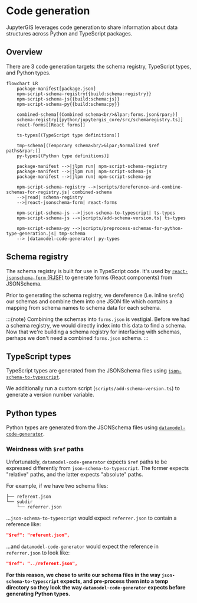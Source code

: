 # Code generation

JupyterGIS leverages code generation to share information about data structures across
Python and TypeScript packages.


## Overview

There are 3 code generation targets: the schema registry, TypeScript types, and Python
types.

```{mermaid}
flowchart LR
    package-manifest[package.json]
    npm-script-schema-registry{{build:schema:registry}}
    npm-script-schema-js{{build:schema:js}}
    npm-script-schema-py{{build:schema:py}}

    combined-schema[(Combined schema<br/>&lpar;forms.json&rpar;)]
    schema-registry[[python/jupytergis_core/src/schemaregistry.ts]]
    react-forms[[React forms]]

    ts-types[(TypeScript type definitions)]

    tmp-schema[(Temporary schema<br/>&lpar;Normalized $ref paths&rpar;)]
    py-types[(Python type definitions)]

    package-manifest -->|jlpm run| npm-script-schema-registry
    package-manifest -->|jlpm run| npm-script-schema-js
    package-manifest -->|jlpm run| npm-script-schema-py

    npm-script-schema-registry -->|scripts/dereference-and-combine-schemas-for-registry.js| combined-schema
    -->|read| schema-registry
    -->|react-jsonschema-form| react-forms

    npm-script-schema-js -->|json-schema-to-typescript| ts-types
    npm-script-schema-js -->|scripts/add-schema-version.ts| ts-types

    npm-script-schema-py -->|scripts/preprocess-schemas-for-python-type-generation.js| tmp-schema
    --> |datamodel-code-generator| py-types
```


## Schema registry

The schema registry is built for use in TypeScript code.
It's used by [`react-jsonschema-form` (RJSF)](https://github.com/rjsf-team/react-jsonschema-form)
to generate forms (React components) from JSONSchema.

Prior to generating the schema registry, we dereference (i.e. inline `$ref`s) our
schemas and combine them into one JSON file which contains a mapping from schema names
to schema data for each schema.

:::{note}
Combining the schemas into `forms.json` is vestigial.
Before we had a schema registry, we would directly index into this data to find a
schema.
Now that we're building a schema registry for interfacing with schemas, perhaps we don't
need a combined `forms.json` schema.
:::


## TypeScript types

TypeScript types are generated from the JSONSchema files using
[`json-schema-to-typescript`](https://github.com/bcherny/json-schema-to-typescript).

We additionally run a custom script (`scripts/add-schema-version.ts`) to generate a
version number variable.


## Python types

Python types are generated from the JSONSchema files using
[`datamodel-code-generator`](https://github.com/koxudaxi/datamodel-code-generator).


### Weirdness with `$ref` paths

Unfortunately, `datamodel-code-generator` expects `$ref` paths to be expressed
differently from `json-schema-to-typescript`.
The former expects "relative" paths, and the latter expects "absolute" paths.

For example, if we have two schema files:

```
├── referent.json
└── subdir
    └── referrer.json
```

...`json-schema-to-typescript` would expect `referrer.json` to contain a reference like:

```json
"$ref": "referent.json",
```

...and `datamodel-code-generator` would expect the reference in `referrer.json` to look like:

```json
"$ref": "../referent.json",
```

**For this reason, we chose to write our schema files in the way
`json-schema-to-typescript` expects, and pre-process them into a temp directory so they
look the way `datamodel-code-generator` expects before generating Python types.**
